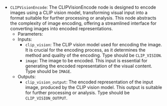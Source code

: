 - `CLIPVisionEncode`: The CLIPVisionEncode node is designed to encode images using a CLIP vision model, transforming visual input into a format suitable for further processing or analysis. This node abstracts the complexity of image encoding, offering a streamlined interface for converting images into encoded representations.
    - Parameters:
    - Inputs:
        - `clip_vision`: The CLIP vision model used for encoding the image. It is crucial for the encoding process, as it determines the method and quality of the encoding. Type should be `CLIP_VISION`.
        - `image`: The image to be encoded. This input is essential for generating the encoded representation of the visual content. Type should be `IMAGE`.
    - Outputs:
        - `clip_vision_output`: The encoded representation of the input image, produced by the CLIP vision model. This output is suitable for further processing or analysis. Type should be `CLIP_VISION_OUTPUT`.
